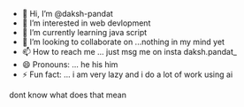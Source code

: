 - 👋 Hi, I’m @daksh-pandat
- 👀 I’m interested in web devlopment 
- 🌱 I’m currently learning java script
- 💞️ I’m looking to collaborate on ...nothing in my mind yet 
- 📫 How to reach me ... just msg me on insta daksh.pandat_
- 😄 Pronouns: ... he his him 
- ⚡ Fun fact: ... i am very lazy and i do a lot of work using ai 

<!---
daksh-pandat/daksh-pandat is a ✨ special ✨ repository because its `README.md` (this file) appears on your GitHub profile.
You can click the Preview link to take a look at your changes.
--->
dont know what does that mean 

